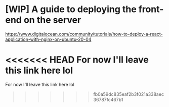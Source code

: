 # [WIP] A guide to deploying the front-end on the server

https://www.digitalocean.com/community/tutorials/how-to-deploy-a-react-application-with-nginx-on-ubuntu-20-04

<<<<<<< HEAD
For now I'll leave this link here lol
=======
For now I'll leave this link here lol
>>>>>>> fb0a59dc835eaf2b3f021a338aec36787fc467b1
